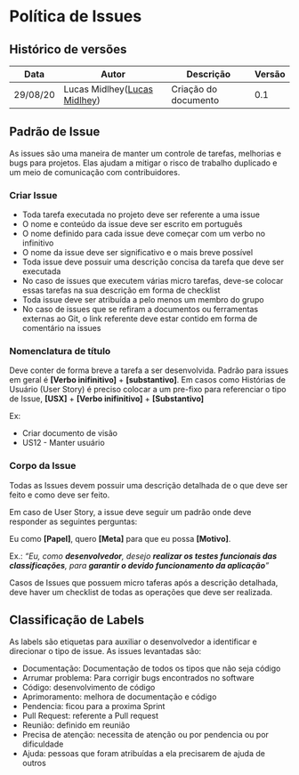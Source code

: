 # Política de Issues

## Histórico de versões

| Data     | Autor         | Descrição            | Versão |
| -------- | ------------- | -------------------- | ------ |
| 29/08/20 | Lucas Midlhey(<a target="blank" href="https://github.com/lucasmidlhey">Lucas Midlhey</a>)| Criação do documento | 0.1    |

## Padrão de Issue

As issues são uma maneira de manter um controle de tarefas, melhorias e bugs para projetos. Elas ajudam a mitigar o risco de trabalho duplicado e um meio de comunicação com contribuidores.

### Criar Issue

- Toda tarefa executada no projeto deve ser referente a uma issue
- O nome e conteúdo da issue deve ser escrito em português
- O nome definido para cada issue deve começar com um verbo no infinitivo
- O nome da issue deve ser significativo e o mais breve possível
- Toda issue deve possuir uma descrição concisa da tarefa que deve ser executada
- No caso de issues que executem várias micro tarefas, deve-se colocar essas tarefas na sua descrição em forma de checklist
- Toda issue deve ser atribuída a pelo menos um membro do grupo
- No caso de issues que se refiram a documentos ou ferramentas externas ao Git, o link referente deve estar contido em forma de comentário na issues

### Nomenclatura de título

Deve conter de forma breve a tarefa a ser desenvolvida. Padrão para issues em geral é **[Verbo inifinitivo]** + **[substantivo]**.
Em casos como Histórias de Usuário (User Story) é preciso colocar a um pre-fixo para referenciar o tipo de Issue, **[USX]** + **[Verbo inifinitivo]** + **[Substantivo]**

Ex:

- Criar documento de visão
- US12 - Manter usuário

### Corpo da Issue

Todas as Issues devem possuir uma descrição detalhada de o que deve ser feito e como deve ser feito.

Em caso de User Story, a issue deve seguir um padrão onde deve responder as seguintes perguntas:

Eu como **[Papel]**, quero **[Meta]** para que eu possa **[Motivo]**.

Ex.: _“Eu, como **desenvolvedor**, desejo **realizar os testes funcionais das classificações**, para **garantir o devido funcionamento da aplicação**”_

Casos de Issues que possuem micro taferas após a descrição detalhada, deve haver um checklist de todas as operações que deve ser realizada.

## Classificação de Labels

As labels são etiquetas para auxiliar o desenvolvedor a identificar e direcionar o tipo de issue.
As issues levantadas são:

- Documentação: Documentação de todos os tipos que não seja código
- Arrumar problema: Para corrigir bugs encontrados no software
- Código: desenvolvimento de código
- Aprimoramento: melhora de documentação e código
- Pendencia: ficou para a proxima Sprint
- Pull Request: referente a Pull request
- Reunião: definido em reunião
- Precisa de atenção: necessita de atenção ou por pendencia ou por dificuldade
- Ajuda: pessoas que foram atribuídas a ela precisarem de ajuda de outros
